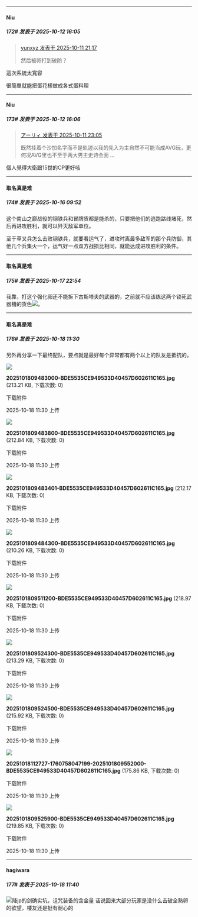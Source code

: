 ﻿
*****

####  Niu  
##### 172#       发表于 2025-10-12 16:05

<blockquote><a href="httphttps://stage1st.com/2b/forum.php?mod=redirect&amp;goto=findpost&amp;pid=68558867&amp;ptid=2251034" target="_blank">yunxyz 发表于 2025-10-11 21:17</a>

然后被卵打到破防？</blockquote>
這次系統太寬容

很簡單就能把蛋花樣做成各式蛋料理

*****

####  Niu  
##### 173#       发表于 2025-10-12 16:06

<blockquote><a href="httphttps://stage1st.com/2b/forum.php?mod=redirect&amp;goto=findpost&amp;pid=68559273&amp;ptid=2251034" target="_blank">アーリィ 发表于 2025-10-11 23:05</a>

既然挂着个沙加名字而不是轨迹以我的先入为主自然不可能当成AVG玩，更何况AVG里也不至于两大男主史诗会面 ...</blockquote>
個人覺得大衛跟15世的CP更好咳

*****

####  取名真是难  
##### 174#       发表于 2025-10-16 09:52

这个南山之巅战役的钢铁兵和冒牌货都是能杀的，只要把他们的逃跑路线堵死，然后再进攻胜利，就可以歼灭敌军单位。

至于草叉兵怎么击败钢铁兵，就要看运气了，进攻时离最多敌军的那个兵防御，其他几个兵集火一个，运气好一点双方战损比相同，就能达成进攻胜利的条件。


*****

####  取名真是难  
##### 175#       发表于 2025-10-17 22:54

我靠，打这个强化卵还不能拆下古斯塔夫的武器的，之前就不应该练这两个锁死武器槽的货色<img src="https://static.stage1st.com/image/smiley/face2017/077.png" referrerpolicy="no-referrer">。


*****

####  取名真是难  
##### 176#       发表于 2025-10-18 11:30

另外再分享一下最终配队，要点就是最好每个异常都有两个以上的队友是抵抗的。

<img src="https://img.stage1st.com/forum/202510/18/113007lvg7vpzzj7v78gv0.jpg" referrerpolicy="no-referrer">

<strong>2025101809483000-BDE5535CE949533D40457D602611C165.jpg</strong> (213.21 KB, 下载次数: 0)

下载附件

2025-10-18 11:30 上传

<img src="https://img.stage1st.com/forum/202510/18/113007zj198yzyp1gf8j31.jpg" referrerpolicy="no-referrer">

<strong>2025101809483800-BDE5535CE949533D40457D602611C165.jpg</strong> (212.84 KB, 下载次数: 0)

下载附件

2025-10-18 11:30 上传

<img src="https://img.stage1st.com/forum/202510/18/113007bjje6j7jjfayju8y.jpg" referrerpolicy="no-referrer">

<strong>2025101809483401-BDE5535CE949533D40457D602611C165.jpg</strong> (212.17 KB, 下载次数: 0)

下载附件

2025-10-18 11:30 上传

<img src="https://img.stage1st.com/forum/202510/18/113007a1034ao6k8vo95o5.jpg" referrerpolicy="no-referrer">

<strong>2025101809484300-BDE5535CE949533D40457D602611C165.jpg</strong> (210.26 KB, 下载次数: 0)

下载附件

2025-10-18 11:30 上传

<img src="https://img.stage1st.com/forum/202510/18/113008hr1ziydxykgdkgby.jpg" referrerpolicy="no-referrer">

<strong>2025101809511200-BDE5535CE949533D40457D602611C165.jpg</strong> (218.97 KB, 下载次数: 0)

下载附件

2025-10-18 11:30 上传

<img src="https://img.stage1st.com/forum/202510/18/113008gyioaz113aaug7fa.jpg" referrerpolicy="no-referrer">

<strong>2025101809524300-BDE5535CE949533D40457D602611C165.jpg</strong> (213.29 KB, 下载次数: 0)

下载附件

2025-10-18 11:30 上传

<img src="https://img.stage1st.com/forum/202510/18/113008w85n18ic0c5nzpnv.jpg" referrerpolicy="no-referrer">

<strong>2025101809524500-BDE5535CE949533D40457D602611C165.jpg</strong> (215.92 KB, 下载次数: 0)

下载附件

2025-10-18 11:30 上传

<img src="https://img.stage1st.com/forum/202510/18/113008e17og0onmyo9mr9z.jpg" referrerpolicy="no-referrer">

<strong>20251018112727-1760758047199-2025101809552000-BDE5535CE949533D40457D602611C165.jpg</strong> (175.86 KB, 下载次数: 0)

下载附件

2025-10-18 11:30 上传

<img src="https://img.stage1st.com/forum/202510/18/113008yaiyi3qpoxppyzv9.jpg" referrerpolicy="no-referrer">

<strong>2025101809525900-BDE5535CE949533D40457D602611C165.jpg</strong> (219.85 KB, 下载次数: 0)

下载附件

2025-10-18 11:30 上传


*****

####  hagiwara  
##### 177#       发表于 2025-10-18 11:40

<img src="https://static.stage1st.com/image/smiley/face2017/067.png" referrerpolicy="no-referrer">降jp的剑确实坑，诅咒装备的含金量
话说回来大部分玩家是没什么击破全熟卵的欲望，楼友还是挺有耐心的

